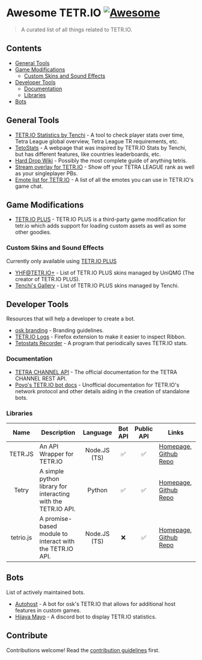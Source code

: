 # Awesome TETR.IO [![Awesome](https://awesome.re/badge.svg)](https://awesome.re)

> A curated list of all things related to TETR.IO.

## Contents

- [General Tools](#general-tools)
- [Game Modifications](#game-modifications)
  - [Custom Skins and Sound Effects](#custom-skins-and-sound-effects)
- [Developer Tools](#developer-tools)
  - [Documentation](#documentation)
  - [Libraries](#libraries)
- [Bots](#bots)

## General Tools

- [TETR.IO Statistics by Tenchi](https://tetrio.team2xh.net/) - A tool to check player stats over time, Tetra League global overview, Tetra League TR requirements, etc.
- [TetoStats](https://cankyre.github.io/tetostats) - A webpage that was inspired by TETR.IO Stats by Tenchi, but has different features, like countries leaderboards, etc.
- [Hard Drop Wiki](https://harddrop.com/wiki/) - Possibly the most complete guide of anything tetris.
- [Stream overlay for TETR.IO](https://overlay.kagar.in/) - Show off your TETRA LEAGUE rank as well as your singleplayer PBs.
- [Emote list for TETR.IO](https://emotes.kagar.in/) - A list of all the emotes you can use in TETR.IO's game chat.

## Game Modifications

- [TETR.IO PLUS](https://gitlab.com/UniQMG/tetrio-plus/wikis) - TETR.IO PLUS is a third-party game modification for tetr.io which adds support for loading custom assets as well as some other goodies.

### Custom Skins and Sound Effects

Currently only available using [TETR.IO PLUS](https://gitlab.com/UniQMG/tetrio-plus/wikis)

- [YHF@TETR.IO+](https://you.have.fail/ed/at/tetrioplus/) - List of TETR.IO PLUS skins managed by UniQMG (The creator of TETR.IO PLUS).
- [Tenchi's Gallery](https://tetrio.team2xh.net/?t=skins) - List of TETR.IO PLUS skins managed by Tenchi.

## Developer Tools

Resources that will help a developer to create a bot.

- [osk branding](https://branding.osk.sh/) - Branding guidelines.
- [TETR.IO Logs](https://github.com/Sup3rFire/TETR.IO-Logs) - Firefox extension to make it easier to inspect Ribbon.
- [Tetostats Recorder](https://github.com/ThatCookie/Tetostats-recorder) - A program that periodically saves TETR.IO stats.

### Documentation

- [TETRA CHANNEL API](https://tetr.io/about/api/) - The official documentation for the TETRA CHANNEL REST API.
- [Poyo's TETR.IO bot docs](https://github.com/Poyo-SSB/tetrio-bot-docs) - Unofficial documentation for TETR.IO's network protocol and other details aiding in the creation of standalone bots.

### Libraries

| Name      | Description                                                    | Language     | Bot API | Public API  | Links |
| :---:     | ---                                                            | :---:        |:---:|:---:| --- |  
| TETR.JS   | An API Wrapper for TETR.IO                                     | Node.JS (TS) | ✅ | ✅  | [Homepage](https://tetr.js.org/), [Github Repo](https://github.com/tetrjs/tetr.js) |
| Tetry     | A simple python library for interacting with the TETR.IO API.  | Python       | ✅ | ✅  | [Homepage](https://apes0.github.io/tetry/), [Github Repo](https://github.com/apes0/tetry) |
| tetrio.js | A promise-based module to interact with the TETR.IO API.       | Node.JS (TS) | ❌ | ✅  | [Homepage](https://hicka.dev/tetrio.js/), [Github Repo](https://github.com/hickatheworld/tetrio.js) |

## Bots

List of actively maintained bots.

- [Autohost](https://gitlab.com/Zudo/autohost) - A bot for osk's TETR.IO that allows for additional host features in custom games.
- [Hijaya Mayo](https://www.qcgames.org/bot) - A discord bot to display TETR.IO statistics.

## Contribute

Contributions welcome! Read the [contribution guidelines](contributing.md) first.
